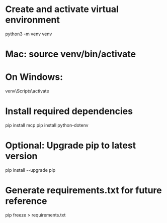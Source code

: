 # Create and activate virtual environment
python3 -m venv venv
# Mac: source venv/bin/activate  
# On Windows: 
venv\Scripts\activate

# Install required dependencies
pip install mcp
pip install python-dotenv

# Optional: Upgrade pip to latest version
pip install --upgrade pip

# Generate requirements.txt for future reference
pip freeze > requirements.txt